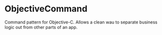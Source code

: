 ObjectiveCommand
================

Command pattern for Objective-C. Allows a clean wau to separate business logic out from other parts of an app.